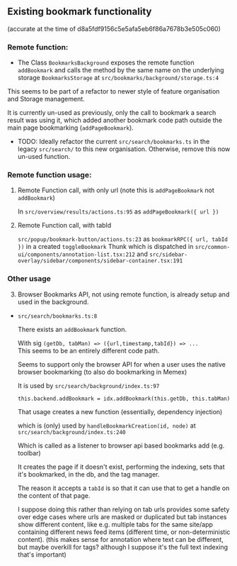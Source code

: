## Existing bookmark functionality

(accurate at the time of d8a5fdf9156c5e5afa5eb6f86a7678b3e505c060)

### Remote function:

-   The Class `BookmarksBackground` exposes the remote function `addBookmark` and calls the method by the same name on the underlying storage `BookmarksStorage` at `src/bookmarks/background/storage.ts:4`

This seems to be part of a refactor to newer style of feature organisation and Storage management.

It is currently un-used as previously, only the call to bookmark a search result was using it, which added another bookmark code path outside the main page bookmarking (`addPageBookmark`).

-   TODO: Ideally refactor the current `src/search/bookmarks.ts` in the legacy `src/search/` to this new organisation. Otherwise, remove this now un-used function.

### Remote function usage:

1.  Remote Function call, with only url (note this is `addPageBookmark` not `addBookmark`)

    In `src/overview/results/actions.ts:95` as `addPageBookmark({ url })`

2.  Remote Function call, with tabId

    `src/popup/bookmark-button/actions.ts:23` as
    `bookmarkRPC({ url, tabId })` in a created `toggleBookmark` Thunk which is dispatched in `src/common-ui/components/annotation-list.tsx:212` and `src/sidebar-overlay/sidebar/components/sidebar-container.tsx:191`

### Other usage

3. Browser Bookmarks API, not using remote function, is already setup and used in the background.

-   `src/search/bookmarks.ts:8`

    There exists an `addBookmark` function.

    With sig `(getDb, tabMan) => ({url,timestamp,tabId}) => ...`  
     This seems to be an entirely different code path.

    Seems to support only the browser API for when a user uses the native browser bookmarking (to also do bookmarking in Memex)

    It is used by `src/search/background/index.ts:97`

    `this.backend.addBookmark = idx.addBookmark(this.getDb, this.tabMan)`

    That usage creates a new function (essentially, dependency injection)

    which is (only) used by
    `handleBookmarkCreation(id, node)` at `src/search/background/index.ts:240`

    Which is called as a listener to browser api based bookmarks add (e.g. toolbar)

    It creates the page if it doesn't exist, performing the indexing, sets that it's bookmarked, in the db, and the tag manager.

    The reason it accepts a `tabId` is so that it can use that to get a handle on the content of that page.

    I suppose doing this rather than relying on tab urls provides some safety over edge cases where urls are masked or duplicated but tab instances show different content, like e.g. multiple tabs for the same site/app containing different news feed items (different time, or non-deterministic content).
    (this makes sense for annotation where text can be different, but maybe overkill for tags? although I suppose it's the full text indexing that's important)
